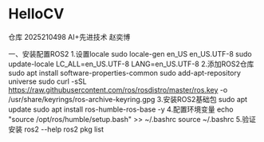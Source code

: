 # HelloCV
仓库
2025210498 AI+先进技术 赵奕博

一、安装配置ROS2
1.设置locale
sudo locale-gen en_US en_US.UTF-8
sudo update-locale LC_ALL=en_US.UTF-8 LANG=en_US.UTF-8
2.添加ROS2仓库
sudo apt install software-properties-common
sudo add-apt-repository universe
sudo curl -sSL https://raw.githubusercontent.com/ros/rosdistro/master/ros.key -o /usr/share/keyrings/ros-archive-keyring.gpg
3.安装ROS2基础包
sudo apt update
sudo apt install ros-humble-ros-base -y
4.配置环境变量
echo "source /opt/ros/humble/setup.bash" >> ~/.bashrc
source ~/.bashrc
5.验证安装
ros2 --help
ros2 pkg list

